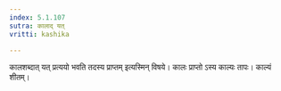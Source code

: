```yaml
---
index: 5.1.107
sutra: कालाद् यत्
vritti: kashika

---
```

कालशब्दात् यत् प्रत्ययो भवति तदस्य प्राप्तम् इत्यस्मिन् विषये। कालः प्राप्तो ऽस्य काल्यः तापः। काल्यं शीतम्।